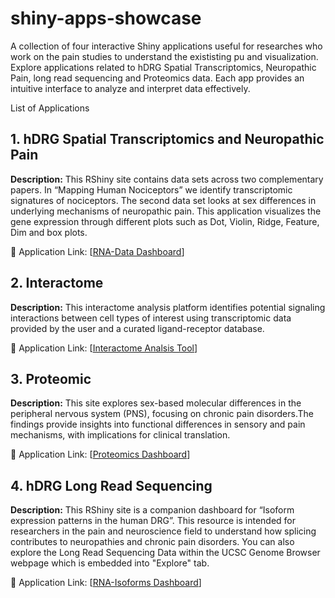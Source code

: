 # shiny-apps-showcase
A collection of four interactive Shiny applications useful for researches who work on the pain studies to understand the exististing pu and visualization. Explore applications related to hDRG Spatial Transcriptomics, Neuropathic Pain, long read sequencing and Proteomics data. Each app provides an intuitive interface to analyze and interpret data effectively.

List of Applications
## 1. hDRG Spatial Transcriptomics and Neuropathic Pain

**Description:** This RShiny site contains data sets across two complementary papers. In “Mapping Human Nociceptors” we identify transcriptomic signatures of nociceptors. The second data set looks at sex differences in underlying mechanisms of neuropathic pain. This application visualizes the gene expression through different plots such as Dot,  Violin, Ridge, Feature, Dim and box plots.

🔗 Application Link: [[RNA-Data Dashboard](https://sensoryomics.shinyapps.io/RNA-Data/)]

## 2. Interactome

**Description:** This interactome analysis platform identifies potential signaling interactions between cell types of interest using transcriptomic data provided by the user and a curated ligand-receptor database.

🔗 Application Link: [[Interactome Analsis Tool](https://sensoryomics.shinyapps.io/Interactome/)]

## 3. Proteomic

**Description:** This site explores sex-based molecular differences in the peripheral nervous system (PNS), focusing on chronic pain disorders.The findings provide insights into functional differences in sensory and pain mechanisms, with implications for clinical translation.

🔗 Application Link: [[Proteomics Dashboard](https://sensoryomics.shinyapps.io/Proteomics/)]

## 4. hDRG Long Read Sequencing

**Description:** This RShiny site is a companion dashboard for “Isoform expression patterns in the human DRG”. This resource is intended for researchers in the pain and neuroscience field to understand how splicing contributes to neuropathies and chronic pain disorders. You can also explore the Long Read Sequencing Data within the UCSC Genome Browser webpage which is embedded into "Explore" tab.

🔗 Application Link: [[RNA-Isoforms Dashboard](https://sensoryomics.shinyapps.io/RNAIsoforms/)]
